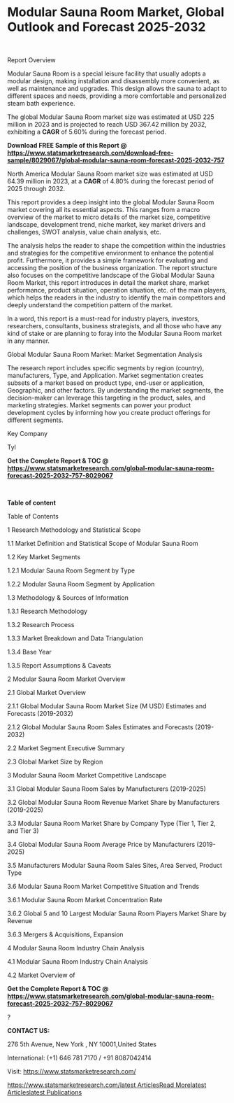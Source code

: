 <h1>Modular Sauna Room Market, Global Outlook and Forecast 2025-2032</h1><br/><p>Report Overview</p>
 
 
 
 <p>Modular Sauna Room is a special leisure facility that usually adopts a modular design, making installation and disassembly more convenient, as well as maintenance and upgrades. This design allows the sauna to adapt to different spaces and needs, providing a more comfortable and personalized steam bath experience.</p>
 
 
 
 <p>The global Modular Sauna Room market size was estimated at USD 225 million in 2023 and is projected to reach USD 367.42 million by 2032, exhibiting a <strong>CAGR</strong> of 5.60% during the forecast period.</p>
 
 
 
 <p><strong>Download FREE Sample of this Report @ <a href="https://www.statsmarketresearch.com/download-free-sample/8029067/global-modular-sauna-room-forecast-2025-2032-757">https://www.statsmarketresearch.com/download-free-sample/8029067/global-modular-sauna-room-forecast-2025-2032-757</a></strong></p>
 
 
 
 <p>North America Modular Sauna Room market size was estimated at USD 64.39 million in 2023, at a <strong>CAGR</strong> of 4.80% during the forecast period of 2025 through 2032.</p>
 
 
 
 <p>This report provides a deep insight into the global Modular Sauna Room market covering all its essential aspects. This ranges from a macro overview of the market to micro details of the market size, competitive landscape, development trend, niche market, key market drivers and challenges, SWOT analysis, value chain analysis, etc.</p>
 
 
 
 <p>The analysis helps the reader to shape the competition within the industries and strategies for the competitive environment to enhance the potential profit. Furthermore, it provides a simple framework for evaluating and accessing the position of the business organization. The report structure also focuses on the competitive landscape of the Global Modular Sauna Room Market, this report introduces in detail the market share, market performance, product situation, operation situation, etc. of the main players, which helps the readers in the industry to identify the main competitors and deeply understand the competition pattern of the market.</p>
 
 
 
 <p>In a word, this report is a must-read for industry players, investors, researchers, consultants, business strategists, and all those who have any kind of stake or are planning to foray into the Modular Sauna Room market in any manner.</p>
 
 
 
 <p>Global Modular Sauna Room Market: Market Segmentation Analysis</p>
 
 
 
 <p>The research report includes specific segments by region (country), manufacturers, Type, and Application. Market segmentation creates subsets of a market based on product type, end-user or application, Geographic, and other factors. By understanding the market segments, the decision-maker can leverage this targeting in the product, sales, and marketing strategies. Market segments can power your product development cycles by informing how you create product offerings for different segments.</p>
 
 
 
 <p>Key Company</p>
 
 
 
 <p>Tyl</p>
 
 
 
 <div><b>Get the Complete Report & TOC @ <a href="https://www.statsmarketresearch.com/global-modular-sauna-room-forecast-2025-2032-757-8029067">https://www.statsmarketresearch.com/global-modular-sauna-room-forecast-2025-2032-757-8029067</a></b></div>
 
 
 
 <p><br />
 
 <b>Table of content</b></p>
 
 
 
 <p>Table of Contents<br />
 
 1 Research Methodology and Statistical Scope<br />
 
 1.1 Market Definition and Statistical Scope of Modular Sauna Room<br />
 
 1.2 Key Market Segments<br />
 
 1.2.1 Modular Sauna Room Segment by Type<br />
 
 1.2.2 Modular Sauna Room Segment by Application<br />
 
 1.3 Methodology & Sources of Information<br />
 
 1.3.1 Research Methodology<br />
 
 1.3.2 Research Process<br />
 
 1.3.3 Market Breakdown and Data Triangulation<br />
 
 1.3.4 Base Year<br />
 
 1.3.5 Report Assumptions & Caveats<br />
 
 2 Modular Sauna Room Market Overview<br />
 
 2.1 Global Market Overview<br />
 
 2.1.1 Global Modular Sauna Room Market Size (M USD) Estimates and Forecasts (2019-2032)<br />
 
 2.1.2 Global Modular Sauna Room Sales Estimates and Forecasts (2019-2032)<br />
 
 2.2 Market Segment Executive Summary<br />
 
 2.3 Global Market Size by Region<br />
 
 3 Modular Sauna Room Market Competitive Landscape<br />
 
 3.1 Global Modular Sauna Room Sales by Manufacturers (2019-2025)<br />
 
 3.2 Global Modular Sauna Room Revenue Market Share by Manufacturers (2019-2025)<br />
 
 3.3 Modular Sauna Room Market Share by Company Type (Tier 1, Tier 2, and Tier 3)<br />
 
 3.4 Global Modular Sauna Room Average Price by Manufacturers (2019-2025)<br />
 
 3.5 Manufacturers Modular Sauna Room Sales Sites, Area Served, Product Type<br />
 
 3.6 Modular Sauna Room Market Competitive Situation and Trends<br />
 
 3.6.1 Modular Sauna Room Market Concentration Rate<br />
 
 3.6.2 Global 5 and 10 Largest Modular Sauna Room Players Market Share by Revenue<br />
 
 3.6.3 Mergers & Acquisitions, Expansion<br />
 
 4 Modular Sauna Room Industry Chain Analysis<br />
 
 4.1 Modular Sauna Room Industry Chain Analysis<br />
 
 4.2 Market Overview of</p>
 
 
 
 <div><b>Get the Complete Report & TOC @ <a href="https://www.statsmarketresearch.com/global-modular-sauna-room-forecast-2025-2032-757-8029067">https://www.statsmarketresearch.com/global-modular-sauna-room-forecast-2025-2032-757-8029067</a></b></div>
 
 
 
 <p>? </p>
 
 
 
 <p><b>CONTACT US:</b><br />
 
 276 5th Avenue, New York , NY 10001,United States<br />
 
 International: (+1) 646 781 7170 / +91 8087042414<br />
 
 Visit: <a href="https://www.statsmarketresearch.com/">https://www.statsmarketresearch.com/</a><br />
 
 <a href="https://gyeongbokgung.com">https://www.statsmarketresearch.com/</a><a href="https://hallyeomaritime.com">latest Articles</a><a href="https://jingwansa.com">Read More</a><a href="https://nguoiviet.jp/">latest Articles</a><a href="https://www.intelmarketresearch.com/">latest Publications</a></p>